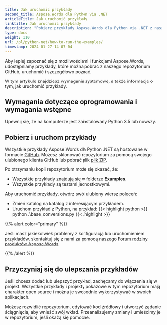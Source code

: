 ```yaml
---
title: Jak uruchomić przykłady
second_title: Aspose.Words dla Python via .NET
articleTitle: Jak uruchomić przykłady
linktitle: Jak uruchomić przykłady
description: "Pobierz przykłady Aspose.Words dla Python via .NET z naszego repozytorium GitHub i naucz się je uruchamiać, aby lepiej poznać możliwości i funkcje Aspose.Words."
type: docs
weight: 110
url: /pl/python-net/how-to-run-the-examples/
timestamp: 2024-01-27-14-07-04
---
```


Aby lepiej zapoznać się z możliwościami i funkcjami Aspose.Words, udostępniamy przykłady, które można pobrać z naszego repozytorium GitHub, uruchomić i szczegółowo poznać.

W tym artykule znajdziesz wymagania systemowe, a także informacje o tym, jak uruchomić przykłady.

## Wymagania dotyczące oprogramowania i wymagania wstępne

Upewnij się, że na komputerze jest zainstalowany Python 3.5 lub nowszy.

## Pobierz i uruchom przykłady

Wszystkie przykłady Aspose.Words dla Python .NET są hostowane w formacie [GitHub](https://github.com/aspose-words/Aspose.Words-for-Python-via-.NET). Możesz sklonować repozytorium za pomocą swojego ulubionego klienta GitHub lub pobrać plik [plik ZIP](https://github.com/aspose-words/Aspose.Words-for-Python-via-.NET/archive/master.zip).

Po otrzymaniu kopii repozytorium może się okazać, że:

- Wszystkie przykłady znajdują się w folderze **Examples**.
- Wszystkie przykłady są testami jednostkowymi.

Aby uruchomić przykłady, otwórz swój ulubiony wiersz poleceń:

- Zmień katalog na katalog z interesującym przykładem.
- Uruchom przykład z Python, na przykład:
{{< highlight python >}}
python .\base_conversions.py
{{< /highlight >}}

{{% alert color="primary" %}}

Jeśli masz jakiekolwiek problemy z konfiguracją lub uruchomieniem przykładów, skontaktuj się z nami za pomocą naszego [Forum rodziny produktów Aspose.Words](https://forum.aspose.com/c/words/8).

{{% /alert %}}

## Przyczyniaj się do ulepszania przykładów

Jeśli chcesz dodać lub ulepszyć przykład, zachęcamy do włączenia się w projekt. Wszystkie przykłady i projekty pokazowe w tym repozytorium mają charakter open source i można je swobodnie wykorzystywać w swoich aplikacjach.

Możesz rozwidlić repozytorium, edytować kod źródłowy i utworzyć żądanie ściągnięcia, aby wnieść swój wkład. Przeanalizujemy zmiany i umieścimy je w repozytorium, jeśli okażą się pomocne.
